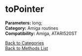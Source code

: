 # toPointer

**Parameters:** long;  
**Category:** Amiga routines  
**Compatibility:** Amiga, ATARI520ST  


[Back to Categories](../categories/amiga_routines.md)  
[Back to Methods List](../../SUMMARY.md)
